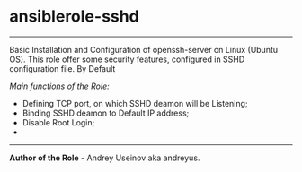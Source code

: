 # ansiblerole-sshd

---

Basic Installation and Configuration of openssh-server on Linux (Ubuntu OS).
This role offer some security features, configured in SSHD configuration file.
By Default 

*Main functions of the Role:*

- Defining TCP port, on which SSHD deamon will be Listening;
- Binding SSHD deamon to Default IP address;
- Disable Root Login;
- 


----

**Author of the Role** - Andrey Useinov aka andreyus.
